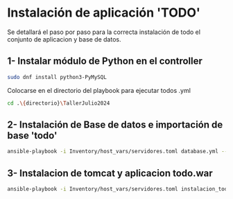 # Instalación de aplicación 'TODO'

Se detallará el paso por paso para la correcta instalación de todo el conjunto de aplicacion y base de datos. 

## 1- Instalar módulo de Python en el controller
```bash
sudo dnf install python3-PyMySQL
```

Colocarse en el directorio del playbook para ejecutar todos .yml 
```bash
cd .\{directorio}\TallerJulio2024
```

## 2- Instalación de Base de datos e importación de base 'todo'

```bash
ansible-playbook -i Inventory/host_vars/servidores.toml database.yml --ask-become-pass
```
## 3- Instalacion de tomcat y aplicacion todo.war

```bash
ansible-playbook -i Inventory/host_vars/servidores.toml instalacion_todo_app.yml --ask-become-pass
```



